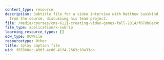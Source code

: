 ```yaml
---
content_type: resource
description: Subtitle file for a video interview with Matthew Susskind, a student
  from the course, discussing his team project.
file: /media/courses/cms-611j-creating-video-games-fall-2014/f078b8ec490f4c8641f42663c10433ab_uX-D5Q_5v4A.srt
file_type: application/x-subrip
learning_resource_types: []
ocw_type: OCWFile
resourcetype: Other
title: 3play caption file
uid: f078b8ec-490f-4c86-41f4-2663c10433ab
---
```

